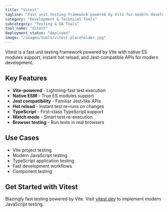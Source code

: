 ```yaml
---
title: "Vitest"
tagline: "Fast unit testing framework powered by Vite for modern development"
category: "Development & Technical Tools"
subcategory: "Testing & QA Tools"
tool_name: "Vitest"
deployment_status: "deployed"
image: "/images/tools/vitest-placeholder.jpg"
---
```

Vitest is a fast unit testing framework powered by Vite with native ES modules support, instant hot reload, and Jest-compatible APIs for modern development.

## Key Features

- **Vite-powered** - Lightning-fast test execution
- **Native ESM** - True ES modules support
- **Jest compatibility** - Familiar Jest-like APIs
- **Hot reload** - Instant test re-runs on changes
- **TypeScript** - First-class TypeScript support
- **Watch mode** - Smart test re-execution
- **Browser testing** - Run tests in real browsers

## Use Cases

- Vite project testing
- Modern JavaScript testing
- TypeScript application testing
- Fast development workflows
- Component testing

## Get Started with Vitest

Blazingly fast testing powered by Vite. Visit [vitest.dev](https://vitest.dev) to implement modern JavaScript testing.
